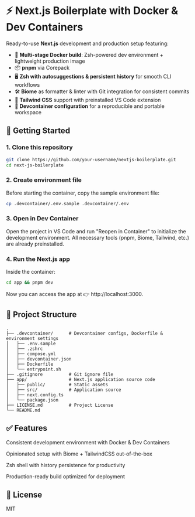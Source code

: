 # ⚡️ Next.js Boilerplate with Docker & Dev Containers

Ready-to-use **Next.js** development and production setup featuring:

- 🐳 **Multi-stage Docker build**: Zsh-powered dev environment + lightweight production image
- 📦 **pnpm** via Corepack
- 🖥️ **Zsh with autosuggestions & persistent history** for smooth CLI workflows
- 🛠 **Biome** as formatter & linter with Git integration for consistent commits
- 🎨 **Tailwind CSS** support with preinstalled VS Code extension
- 🔧 **Devcontainer configuration** for a reproducible and portable workspace


## 🚀 Getting Started

### 1. Clone this repository
```zsh
git clone https://github.com/your-username/nextjs-boilerplate.git
cd next-js-boilerplate
```

### 2. Create environment file
Before starting the container, copy the sample environment file:

```zsh
cp .devcontainer/.env.sample .devcontainer/.env
```
### 3. Open in Dev Container
Open the project in VS Code and run "Reopen in Container" to initialize the development environment.
All necessary tools (pnpm, Biome, Tailwind, etc.) are already preinstalled.

### 4. Run the Next.js app
Inside the container:


```zsh
cd app && pnpm dev
```

Now you can access the app at 👉 http://localhost:3000.

## 📂 Project Structure
```
.
├── .devcontainer/      # Devcontainer configs, Dockerfile & environment settings
│   ├── .env.sample
│   ├── .zshrc
│   ├── compose.yml
│   ├── devcontainer.json
│   ├── Dockerfile
│   └── entrypoint.sh
├── .gitignore          # Git ignore file
├── app/                # Next.js application source code
│   ├── public/         # Static assets
│   ├── src/            # Application source
│   ├── next.config.ts
│   └── package.json
├── LICENSE.md          # Project License
└── README.md
```
## ✅ Features
Consistent development environment with Docker & Dev Containers

Opinionated setup with Biome + TailwindCSS out-of-the-box

Zsh shell with history persistence for productivity

Production-ready build optimized for deployment

## 📜 License
MIT